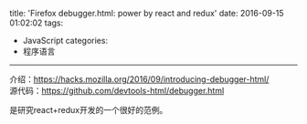 title: 'Firefox debugger.html: power by react and redux'
date: 2016-09-15 01:02:02
tags:
- JavaScript
categories:
- 程序语言
---

介绍：https://hacks.mozilla.org/2016/09/introducing-debugger-html/              
源代码：https://github.com/devtools-html/debugger.html

是研究react+redux开发的一个很好的范例。
